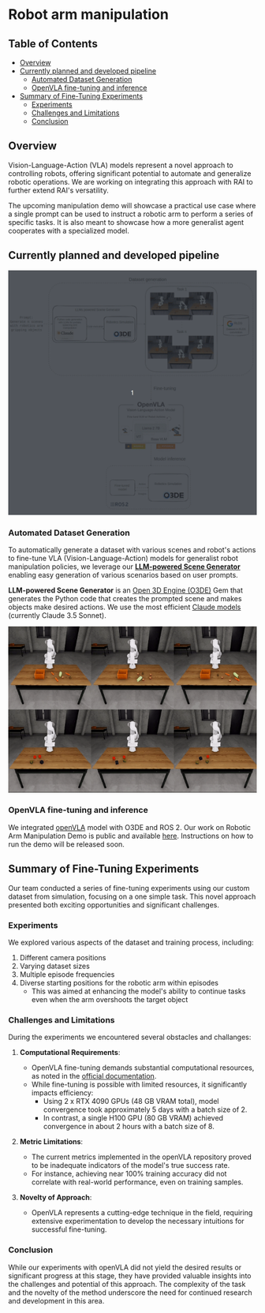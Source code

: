 # Robot arm manipulation

## Table of Contents

- [Overview](#overview)
- [Currently planned and developed pipeline](#currently-planned-and-developed-pipeline)
  - [Automated Dataset Generation](#automated-dataset-generation)
  - [OpenVLA fine-tuning and inference](#openvla-fine-tuning-and-inference)
- [Summary of Fine-Tuning Experiments](#summary-of-fine-tuning-experiments)
  - [Experiments](#experiments)
  - [Challenges and Limitations](#challenges-and-limitations)
  - [Conclusion](#conclusion)

## Overview

Vision-Language-Action (VLA) models represent a novel approach to controlling robots,
offering significant potential to automate and generalize robotic operations.
We are working on integrating this approach with RAI to further extend RAI's versatility.

The upcoming manipulation demo will showcase a practical use case where a single prompt can be used to instruct a robotic arm to perform a series of specific tasks.
It is also meant to showcase how a more generalist agent cooperates with a specialized model.

## Currently planned and developed pipeline

![pipeline](imgs/openvla_diagram.gif)

### **Automated Dataset Generation**

To automatically generate a dataset with various scenes and robot's actions to fine-tune VLA (Vision-Language-Action) models for generalist robot manipulation policies,
we leverage our [**LLM-powered Scene Generator**](https://github.com/RobotecAI/o3de-genai-gems) enabling easy generation of various scenarios based on user prompts.

**LLM-powered Scene Generator** is an [Open 3D Engine (O3DE)](https://o3de.org/industries/robotics-and-simulations/) Gem that generates the Python code that creates the prompted scene and makes objects make desired actions.
We use the most efficient [Claude models](https://www.anthropic.com/claude) (currently Claude 3.5 Sonnet).

![manipulation_examples](imgs/manipulation_demo.gif)

### OpenVLA fine-tuning and inference

We integrated [openVLA](https://openvla.github.io/) model with O3DE and ROS 2.
Our work on Robotic Arm Manipulation Demo is public and available [here](https://github.com/RobotecAI/rai-manipulation-demo).
Instructions on how to run the demo will be released soon.

## Summary of Fine-Tuning Experiments

Our team conducted a series of fine-tuning experiments using our custom dataset from simulation, focusing on a one simple task. This novel approach presented both exciting opportunities and significant challenges.

### Experiments

We explored various aspects of the dataset and training process, including:

1. Different camera positions
2. Varying dataset sizes
3. Multiple episode frequencies
4. Diverse starting positions for the robotic arm within episodes
   - This was aimed at enhancing the model's ability to continue tasks even when the arm overshoots the target object

### Challenges and Limitations

During the experiments we encountered several obstacles and challanges:

1. **Computational Requirements**:

   - OpenVLA fine-tuning demands substantial computational resources, as noted in the [official documentation](https://github.com/openvla/openvla?tab=readme-ov-file#fine-tuning-openvla-via-lora).
   - While fine-tuning is possible with limited resources, it significantly impacts efficiency:
     - Using 2 x RTX 4090 GPUs (48 GB VRAM total), model convergence took approximately 5 days with a batch size of 2.
     - In contrast, a single H100 GPU (80 GB VRAM) achieved convergence in about 2 hours with a batch size of 8.

2. **Metric Limitations**:

   - The current metrics implemented in the openVLA repository proved to be inadequate indicators of the model's true success rate.
   - For instance, achieving near 100% training accuracy did not correlate with real-world performance, even on training samples.

3. **Novelty of Approach**:
   - OpenVLA represents a cutting-edge technique in the field, requiring extensive experimentation to develop the necessary intuitions for successful fine-tuning.

### Conclusion

While our experiments with openVLA did not yield the desired results or significant progress at this stage, they have provided valuable insights into the challenges and potential of this approach. The complexity of the task and the novelty of the method underscore the need for continued research and development in this area.
